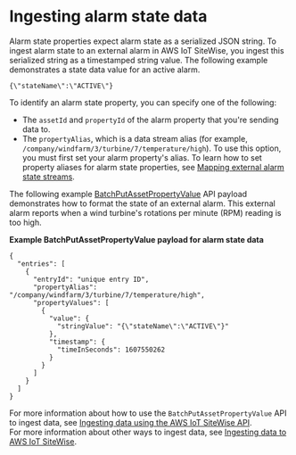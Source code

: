# Ingesting alarm state data<a name="ingest-alarm-state-data"></a>

Alarm state properties expect alarm state as a serialized JSON string\. To ingest alarm state to an external alarm in AWS IoT SiteWise, you ingest this serialized string as a timestamped string value\. The following example demonstrates a state data value for an active alarm\.

```
{\"stateName\":\"ACTIVE\"}
```

To identify an alarm state property, you can specify one of the following:
+ The `assetId` and `propertyId` of the alarm property that you're sending data to\.
+ The `propertyAlias`, which is a data stream alias \(for example, `/company/windfarm/3/turbine/7/temperature/high`\)\. To use this option, you must first set your alarm property's alias\. To learn how to set property aliases for alarm state properties, see [Mapping external alarm state streams](connect-alarm-data-streams.md)\.

The following example [BatchPutAssetPropertyValue](https://docs.aws.amazon.com/iot-sitewise/latest/APIReference/API_BatchPutAssetPropertyValue.html) API payload demonstrates how to format the state of an external alarm\. This external alarm reports when a wind turbine's rotations per minute \(RPM\) reading is too high\.

**Example BatchPutAssetPropertyValue payload for alarm state data**  

```
{
  "entries": [
    {
      "entryId": "unique entry ID",
      "propertyAlias": "/company/windfarm/3/turbine/7/temperature/high",
      "propertyValues": [
        {
          "value": {
            "stringValue": "{\"stateName\":\"ACTIVE\"}"
          },
          "timestamp": {
            "timeInSeconds": 1607550262
          }
        }
      ]
    }
  ]
}
```
For more information about how to use the `BatchPutAssetPropertyValue` API to ingest data, see [Ingesting data using the AWS IoT SiteWise API](ingest-api.md)\.  
For more information about other ways to ingest data, see [Ingesting data to AWS IoT SiteWise](industrial-data-ingestion.md)\.